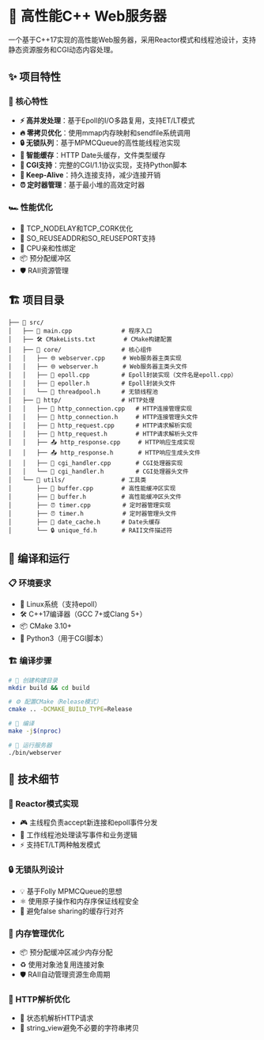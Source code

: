 # 🚀 高性能C++ Web服务器

一个基于C++17实现的高性能Web服务器，采用Reactor模式和线程池设计，支持静态资源服务和CGI动态内容处理。

## ✨ 项目特性

### 🎯 核心特性
- **⚡ 高并发处理**：基于Epoll的I/O多路复用，支持ET/LT模式
- **🔥 零拷贝优化**：使用mmap内存映射和sendfile系统调用
- **🔒 无锁队列**：基于MPMCQueue的高性能线程池实现
- **💾 智能缓存**：HTTP Date头缓存，文件类型缓存
- **🐍 CGI支持**：完整的CGI/1.1协议实现，支持Python脚本
- **🔗 Keep-Alive**：持久连接支持，减少连接开销
- **⏰ 定时器管理**：基于最小堆的高效定时器

### 🏎️ 性能优化
- 🚄 TCP_NODELAY和TCP_CORK优化
- 🔄 SO_REUSEADDR和SO_REUSEPORT支持
- 🎯 CPU亲和性绑定
- 📦 预分配缓冲区
- 🛡️ RAII资源管理

## 🏗️ 项目目录
```text
├── 📂 src/
│   ├── 📄 main.cpp              # 程序入口
│   ├── 🛠️ CMakeLists.txt        # CMake构建配置
│   ├── 📂 core/                 # 核心组件
│   │   ├── 🌐 webserver.cpp     # Web服务器主类实现
│   │   ├── 🌐 webserver.h       # Web服务器主类头文件
│   │   ├── 📡 epoll.cpp         # Epoll封装实现（文件名是epoll.cpp）
│   │   ├── 📡 epoller.h         # Epoll封装头文件
│   │   └── 👷 threadpool.h      # 无锁线程池
│   ├── 📂 http/                 # HTTP处理
│   │   ├── 🔌 http_connection.cpp   # HTTP连接管理实现
│   │   ├── 🔌 http_connection.h     # HTTP连接管理头文件
│   │   ├── 📨 http_request.cpp      # HTTP请求解析实现
│   │   ├── 📨 http_request.h        # HTTP请求解析头文件
│   │   ├── 📤 http_response.cpp     # HTTP响应生成实现
│   │   ├── 📤 http_response.h       # HTTP响应生成头文件
│   │   ├── 🐍 cgi_handler.cpp       # CGI处理器实现
│   │   └── 🐍 cgi_handler.h         # CGI处理器头文件
│   └── 📂 utils/                # 工具类
│       ├── 💾 buffer.cpp        # 高性能缓冲区实现
│       ├── 💾 buffer.h          # 高性能缓冲区头文件
│       ├── ⏰ timer.cpp         # 定时器管理实现
│       ├── ⏰ timer.h           # 定时器管理头文件
│       ├── 📅 date_cache.h      # Date头缓存
│       └── 🔒 unique_fd.h       # RAII文件描述符
```

## 🔧 编译和运行

### 📋 环境要求
- 🐧 Linux系统（支持epoll）
- 🛠️ C++17编译器（GCC 7+或Clang 5+）
- 📦 CMake 3.10+
- 🐍 Python3（用于CGI脚本）

### 🏗️ 编译步骤

```bash
# 📁 创建构建目录
mkdir build && cd build

# ⚙️ 配置CMake（Release模式）
cmake .. -DCMAKE_BUILD_TYPE=Release

# 🔨 编译
make -j$(nproc)

# 🚀 运行服务器
./bin/webserver
```


## 🔬 技术细节
### 🎯 Reactor模式实现

- 🎮 主线程负责accept新连接和epoll事件分发
- 👷 工作线程池处理读写事件和业务逻辑
- ⚡ 支持ET/LT两种触发模式

### 🔒 无锁队列设计

- 💡 基于Folly MPMCQueue的思想
- ⚛️ 使用原子操作和内存序保证线程安全
- 🎯 避免false sharing的缓存行对齐

### 💾 内存管理优化

- 📦 预分配缓冲区减少内存分配
- ♻️ 使用对象池复用连接对象
- 🛡️ RAII自动管理资源生命周期

### 📨 HTTP解析优化
- 🤖 状态机解析HTTP请求
- 🚀 string_view避免不必要的字符串拷贝
